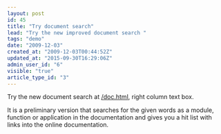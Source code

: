 ```yaml
---
layout: post
id: 45
title: "Try document search"
lead: "Try the new improved document search "
tags: "demo"
date: "2009-12-03"
created_at: "2009-12-03T00:44:52Z"
updated_at: "2015-09-30T16:29:06Z"
admin_user_id: "6"
visible: "true"
article_type_id: "3"
---
```


 Try the new document search at [/doc.html](/doc.html), right column text box.

 It is a preliminary version that searches for the given words as a module, function or application in the documentation and gives you a hit list with links into the online documentation.
